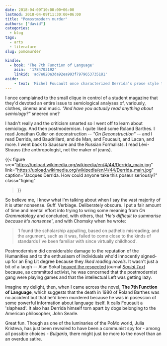 ```yaml
---
date: 2018-04-09T10:00:00+06:00
lastmod: 2018-04-09T11:30:00+06:00
title: "Pomostmodern murder"
authors: ["david"]
categories:
  - blog
tags:
  - arts
  - literature
slug: pomomurder

kindle: 
  - book: 'The 7th Function of Language'
    asin:  '1784703192'
    linkid: 'ad7e820a3da92ea993f7979653735181'
aside:
    - text: 'Michel Foucault once characterized Derrida’s prose style to me [Searle] as “obscurantisme terroriste.” The text is written so obscurely that you can’t figure out exactly what the thesis is (hence “obscurantisme”) and when one criticizes it, the author says, “Vous m’avez mal compris; vous êtes idiot’ [roughly, “You misunderstood me; you are an idiot”]' 
---
```



I once complained to the small clique in control of a student magazine that they'd devoted an entire issue to semiological analyses of, variously, clothes, cinema and music. *"And have you actually read anything about semiology?"* sneered one?

I hadn't really and the criticism smarted so I went off to learn about semiology. And then postmodernism. I quite liked some Roland Barthes. I read Jonathan Culler on deconstruction -- *"On Deconstruction"* -- and I read Derrida, and Baudrillard, and de Man, and Foucault, and Lacan, and more. I went back to Saussure and the Russian Formalists. I read Lévi-Strauss (the anthropologist, not the maker of jeans).



{{< figure src="https://upload.wikimedia.org/wikipedia/en/4/44/Derrida_main.jpg"  
link="https://upload.wikimedia.org/wikipedia/en/4/44/Derrida_main.jpg"  
caption="Jacques Derrida. How could anyone take this poseur seriously?" 
 class="figimg"
>}}


So believe me, I know what I'm talking about when I say the vast majority of it is utter nonsense. Guff. Verbiage. Deliberately obscure. I put a fair amount of time and mental effort into trying to wring some meaning from *On Grammatology* and concluded, with others, that *'He's difficult to summarise because it's nonsense'*, and with Chomsky when he wrote:

<blockquote> 'I found the scholarship appalling, based on pathetic misreading; and the argument, such as it was, failed to come close to the kinds of standards I've been familiar with since virtually childhood'.
</blockquote>

Postmodernism did considerable damage to the reputation of the Humanities and to the enthusiasm of individuals who'd innocently signed-up for an Eng Lit degree because they *liked reading novels*. It wasn't just a bit of a laugh --  Alan Sokal  [hoaxed the respected](https://en.wikipedia.org/wiki/Sokal_affair) journal [*Social Text*](https://en.wikipedia.org/wiki/Sokal_affair) because, as committed activist, he was concerned that the postmodernist gang were playing games and that the intellectual Left was getting lazy.

Imagine my delight, then, when I came across the novel, **The 7th Function of Language**, which suggests that the death in 1980 of Roland Barthes was no accident but that he'd been murdered because he was in posession of some powerful information about language itself. It calls Foucault a 'slaphead'. It also has Derrida himself torn apart by dogs belonging to the American philosopher, John Searle.

Great fun. Though as one of the luminaries of the PoMo world, Julia Kristeva, has just been revealed to have been a communist spy for  - among all possible choices - *Bulgaria*, there might just be more to the novel than an an overdue satire.

